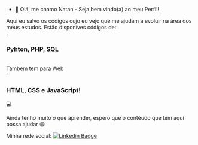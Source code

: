 - 👋 Olá, me chamo Natan - Seja bem vindo(a) ao meu Perfil!


Aqui eu salvo os códigos cujo eu vejo que me ajudam a evoluir na área dos meus estudos. Estão disponíves códigos de: <br> -<h3> Pyhton, PHP, SQL </h3> <br> Também tem para Web <br> -<h3>HTML, CSS e JavaScript! </h3> :computer:

Ainda tenho muito o que aprender, espero que o contéudo que tem aqui possa ajudar :smile:

Minha rede social: 
[![Linkedin Badge](https://img.shields.io/badge/-Natan%20Menezes-6633cc?style=flat-square&logo=Linkedin&logoColor=white&link=https://www.linkedin.com/in/natan-siqueira-319b55164//)](https://www.linkedin.com/in/natan-siqueira-319b55164/) 





